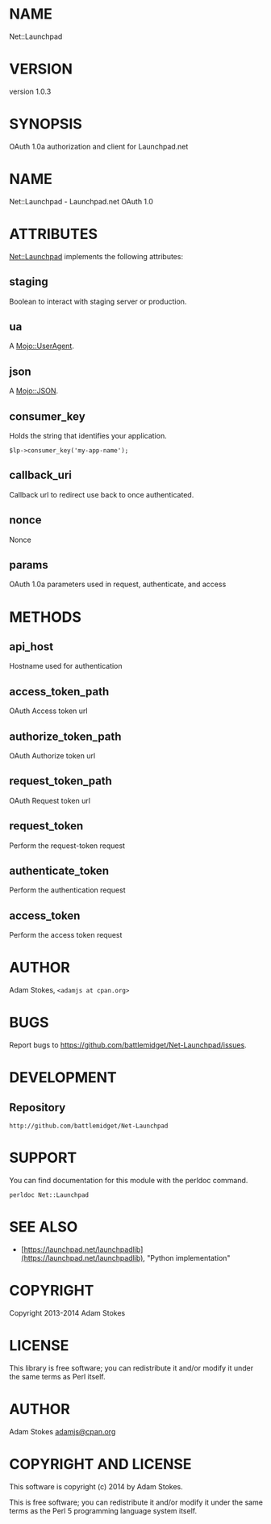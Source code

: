 # NAME

Net::Launchpad

# VERSION

version 1.0.3

# SYNOPSIS

OAuth 1.0a authorization and client for Launchpad.net

# NAME

Net::Launchpad - Launchpad.net OAuth 1.0

# ATTRIBUTES

[Net::Launchpad](https://metacpan.org/pod/Net::Launchpad) implements the following attributes:

## **staging**

Boolean to interact with staging server or production.

## **ua**

A [Mojo::UserAgent](https://metacpan.org/pod/Mojo::UserAgent).

## **json**

A [Mojo::JSON](https://metacpan.org/pod/Mojo::JSON).

## **consumer\_key**

Holds the string that identifies your application.

    $lp->consumer_key('my-app-name');

## **callback\_uri**

Callback url to redirect use back to once authenticated.

## **nonce**

Nonce

## **params**

OAuth 1.0a parameters used in request, authenticate, and access

# METHODS

## **api\_host**

Hostname used for authentication

## **access\_token\_path**

OAuth Access token url

## **authorize\_token\_path**

OAuth Authorize token url

## **request\_token\_path**

OAuth Request token url

## **request\_token**

Perform the request-token request

## **authenticate\_token**

Perform the authentication request

## **access\_token**

Perform the access token request

# AUTHOR

Adam Stokes, `<adamjs at cpan.org>`

# BUGS

Report bugs to https://github.com/battlemidget/Net-Launchpad/issues.

# DEVELOPMENT

## Repository

    http://github.com/battlemidget/Net-Launchpad

# SUPPORT

You can find documentation for this module with the perldoc command.

    perldoc Net::Launchpad

# SEE ALSO

- [https://launchpad.net/launchpadlib](https://launchpad.net/launchpadlib), "Python implementation"

# COPYRIGHT

Copyright 2013-2014 Adam Stokes

# LICENSE

This library is free software; you can redistribute it and/or modify
it under the same terms as Perl itself.

# AUTHOR

Adam Stokes <adamjs@cpan.org>

# COPYRIGHT AND LICENSE

This software is copyright (c) 2014 by Adam Stokes.

This is free software; you can redistribute it and/or modify it under
the same terms as the Perl 5 programming language system itself.
